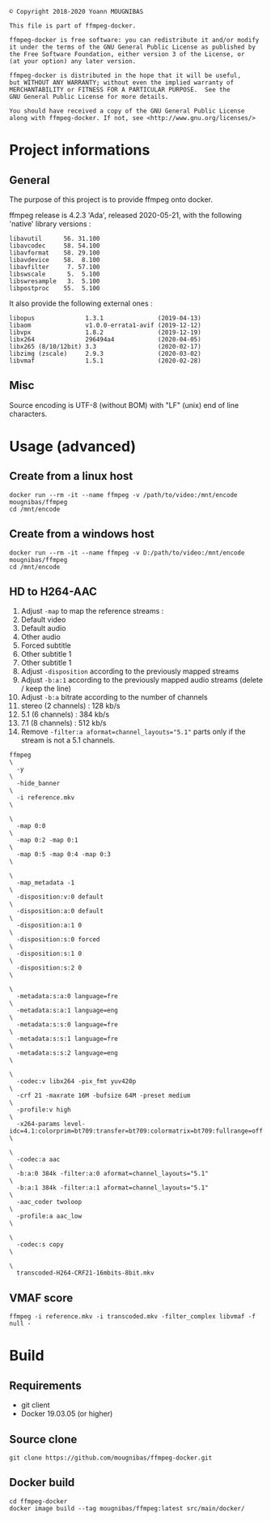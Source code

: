 ```
© Copyright 2018-2020 Yoann MOUGNIBAS

This file is part of ffmpeg-docker.

ffmpeg-docker is free software: you can redistribute it and/or modify
it under the terms of the GNU General Public License as published by
the Free Software Foundation, either version 3 of the License, or
(at your option) any later version.

ffmpeg-docker is distributed in the hope that it will be useful,
but WITHOUT ANY WARRANTY; without even the implied warranty of
MERCHANTABILITY or FITNESS FOR A PARTICULAR PURPOSE.  See the
GNU General Public License for more details.

You should have received a copy of the GNU General Public License
along with ffmpeg-docker. If not, see <http://www.gnu.org/licenses/>
```

# Project informations

## General

The purpose of this project is to provide ffmpeg onto docker.

ffmpeg release is 4.2.3 'Ada', released 2020-05-21, with the following 'native' library versions :

```
libavutil      56. 31.100
libavcodec     58. 54.100
libavformat    58. 29.100
libavdevice    58.  8.100
libavfilter     7. 57.100
libswscale      5.  5.100
libswresample   3.  5.100
libpostproc    55.  5.100
```

It also provide the following external ones :

```
libopus              1.3.1               (2019-04-13)
libaom               v1.0.0-errata1-avif (2019-12-12)
libvpx               1.8.2               (2019-12-19)
libx264              296494a4            (2020-04-05)
libx265 (8/10/12bit) 3.3                 (2020-02-17)
libzimg (zscale)     2.9.3               (2020-03-02)
libvmaf              1.5.1               (2020-02-28)
```

## Misc

Source encoding is UTF-8 (without BOM) with "LF" (unix) end of line characters.

# Usage (advanced)

## Create from a linux host

```
docker run --rm -it --name ffmpeg -v /path/to/video:/mnt/encode   mougnibas/ffmpeg
cd /mnt/encode
```

## Create from a windows host

```
docker run --rm -it --name ffmpeg -v D:/path/to/video:/mnt/encode mougnibas/ffmpeg
cd /mnt/encode
```

## HD to H264-AAC

1. Adjust `-map` to map the reference streams :
  1. Default video
  1. Default audio
  1. Other audio
  1. Forced subtitle
  1. Other subtitle 1
  1. Other subtitle 1
1. Adjust `-disposition` according to the previously mapped streams
1. Adjust `-b:a:1` according to the previously mapped audio streams (delete / keep the line)
1. Adjust `-b:a` bitrate according to the number of channels
  1. stereo (2 channels) : 128 kb/s
  1. 5.1    (6 channels) : 384 kb/s
  1. 7.1    (8 channels) : 512 kb/s
1. Remove `-filter:a aformat=channel_layouts="5.1"` parts only if the stream is not a 5.1 channels.

```
ffmpeg                                                                         \
  -y                                                                           \
  -hide_banner                                                                 \
  -i reference.mkv                                                             \
                                                                               \
  -map 0:0                                                                     \
  -map 0:2 -map 0:1                                                            \
  -map 0:5 -map 0:4 -map 0:3                                                   \
                                                                               \
  -map_metadata -1                                                             \
  -disposition:v:0 default                                                     \
  -disposition:a:0 default                                                     \
  -disposition:a:1 0                                                           \
  -disposition:s:0 forced                                                      \
  -disposition:s:1 0                                                           \
  -disposition:s:2 0                                                           \
                                                                               \
  -metadata:s:a:0 language=fre                                                 \
  -metadata:s:a:1 language=eng                                                 \
  -metadata:s:s:0 language=fre                                                 \
  -metadata:s:s:1 language=fre                                                 \
  -metadata:s:s:2 language=eng                                                 \
                                                                               \
  -codec:v libx264 -pix_fmt yuv420p                                            \
  -crf 21 -maxrate 16M -bufsize 64M -preset medium                             \
  -profile:v high                                                              \
  -x264-params level-idc=4.1:colorprim=bt709:transfer=bt709:colormatrix=bt709:fullrange=off  \
                                                                               \
  -codec:a aac                                                                 \
  -b:a:0 384k -filter:a:0 aformat=channel_layouts="5.1"                        \
  -b:a:1 384k -filter:a:1 aformat=channel_layouts="5.1"                        \
  -aac_coder twoloop                                                           \
  -profile:a aac_low                                                           \
                                                                               \
  -codec:s copy                                                                \
                                                                               \
  transcoded-H264-CRF21-16mbits-8bit.mkv
```

## VMAF score

`ffmpeg -i reference.mkv -i transcoded.mkv -filter_complex libvmaf -f null -`

# Build

## Requirements

* git client
* Docker 19.03.05 (or higher)

## Source clone

`git clone https://github.com/mougnibas/ffmpeg-docker.git`

## Docker build

```
cd ffmpeg-docker
docker image build --tag mougnibas/ffmpeg:latest src/main/docker/
```
